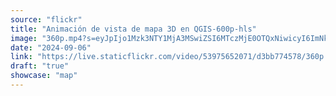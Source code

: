 ```yaml
---
source: "flickr"
title: "Animación de vista de mapa 3D en QGIS-600p-hls"
image: "360p.mp4?s=eyJpIjo1Mzk3NTY1MjA3MSwiZSI6MTczMjE0OTQxNiwicyI6ImNkMmI0M2MxOGMwYzljZDFiNWNkOTgyZmI5NjZkMzc0NTczMjZhYmIiLCJ2IjoxfQ.mp4"
date: "2024-09-06"
link: "https://live.staticflickr.com/video/53975652071/d3bb774578/360p.mp4?s=eyJpIjo1Mzk3NTY1MjA3MSwiZSI6MTczMjE0OTQxNiwicyI6ImNkMmI0M2MxOGMwYzljZDFiNWNkOTgyZmI5NjZkMzc0NTczMjZhYmIiLCJ2IjoxfQ"
draft: "true"
showcase: "map"
---
```

